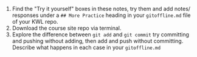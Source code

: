 1. Find the "Try it yourself" boxes in these notes, try them and add notes/ responses under a `## More Practice` heading in your `gitoffline.md` file of your KWL repo.
1. Download the course site repo via terminal.
1. Explore the difference between `git add` and `git commit` try committing and pushing without adding, then add and push without committing.  Describe what happens in each case in your `gitoffline.md`
